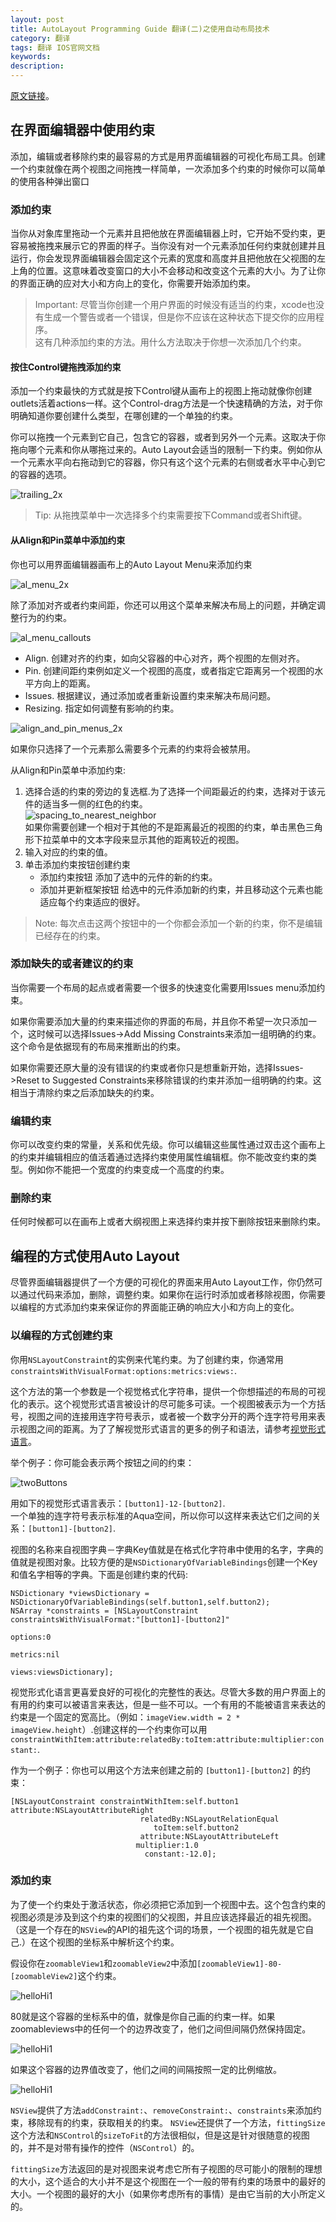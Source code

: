 ```yaml
---
layout: post
title: AutoLayout Programming Guide 翻译(二)之使用自动布局技术
category: 翻译
tags: 翻译 IOS官网文档
keywords: 
description:
---
```


[原文链接](https://developer.apple.com/library/ios/documentation/UserExperience/Conceptual/AutolayoutPG/WorkingwithConstraints/WorkingwithConstraints.html#//apple_ref/doc/uid/TP40010853-CH8-SW1)。   

## 在界面编辑器中使用约束 ##

添加，编辑或者移除约束的最容易的方式是用界面编辑器的可视化布局工具。创建一个约束就像在两个视图之间拖拽一样简单，一次添加多个约束的时候你可以简单的使用各种弹出窗口

### 添加约束 ###

当你从对象库里拖动一个元素并且把他放在界面编辑器上时，它开始不受约束，更容易被拖拽来展示它的界面的样子。当你没有对一个元素添加任何约束就创建并且运行，你会发现界面编辑器会固定这个元素的宽度和高度并且把他放在父视图的左上角的位置。这意味着改变窗口的大小不会移动和改变这个元素的大小。为了让你的界面正确的应对大小和方向上的变化，你需要开始添加约束。  
> Important: 尽管当你创建一个用户界面的时候没有适当的约束，xcode也没有生成一个警告或者一个错误，但是你不应该在这种状态下提交你的应用程序。  
这有几种添加约束的方法。用什么方法取决于你想一次添加几个约束。

#### 按住Control键拖拽添加约束 ####

添加一个约束最快的方式就是按下Control键从画布上的视图上拖动就像你创建outlets活着actions一样。这个Control-drag方法是一个快速精确的方法，对于你明确知道你要创建什么类型，在哪创建的一个单独的约束。  

你可以拖拽一个元素到它自己，包含它的容器，或者到另外一个元素。这取决于你拖向哪个元素和你从哪拖过来的。Auto Layout会适当的限制一下约束。例如你从一个元素水平向右拖动到它的容器，你只有这个这个元素的右侧或者水平中心到它的容器的选项。  

![trailing_2x](/public/img/trailing_2x.png)  

> Tip: 从拖拽菜单中一次选择多个约束需要按下Command或者Shift键。  

#### 从Align和Pin菜单中添加约束 ####
你也可以用界面编辑器画布上的Auto Layout Menu来添加约束

![al_menu_2x](/public/img/al_menu_2x.png)  

除了添加对齐或者约束间距，你还可以用这个菜单来解决布局上的问题，并确定调整行为的约束。

![al_menu_callouts](/public/img/al_menu_callouts.png)  

- Align. 创建对齐的约束，如向父容器的中心对齐，两个视图的左侧对齐。
- Pin. 创建间距约束例如定义一个视图的高度，或者指定它距离另一个视图的水平方向上的距离。
- Issues. 根据建议，通过添加或者重新设置约束来解决布局问题。
- Resizing. 指定如何调整有影响的约束。  

![align_and_pin_menus_2x](/public/img/align_and_pin_menus_2x.png)  

如果你只选择了一个元素那么需要多个元素的约束将会被禁用。  

从Align和Pin菜单中添加约束:   

1. 选择合适的约束的旁边的复选框.为了选择一个间距最近的约束，选择对于该元件的适当多一侧的红色的约束。    
![spacing_to_nearest_neighbor](/public/img/spacing_to_nearest_neighbor.png)    
如果你需要创建一个相对于其他的不是距离最近的视图的约束，单击黑色三角形下拉菜单中的文本字段来显示其他的距离较近的视图。  
2. 输入对应的约束的值。  
3. 单击添加约束按钮创建约束   
	- 添加约束按钮 添加了选中的元件的新的约束。   
	- 添加并更新框架按钮 给选中的元件添加新的约束，并且移动这个元素也能适应每个约束适应的很好。 

> Note: 每次点击这两个按钮中的一个你都会添加一个新的约束，你不是编辑已经存在的约束。  

### 添加缺失的或者建议的约束 ###
当你需要一个布局的起点或者需要一个很多的快速变化需要用Issues menu添加约束。  

如果你需要添加大量的约束来描述你的界面的布局，并且你不希望一次只添加一个，这时候可以选择Issues->Add Missing Constraints来添加一组明确的约束。 这个命令是依据现有的布局来推断出的约束。  

如果你需要还原大量的没有错误的约束或者你只是想重新开始，选择Issues->Reset to Suggested Constraints来移除错误的约束并添加一组明确的约束。这相当于清除约束之后添加缺失的约束。

### 编辑约束 ###
你可以改变约束的常量，关系和优先级。你可以编辑这些属性通过双击这个画布上的约束并编辑相应的值活着通过选择约束使用属性编辑框。你不能改变约束的类型。例如你不能把一个宽度的约束变成一个高度的约束。  

### 删除约束 ###
任何时候都可以在画布上或者大纲视图上来选择约束并按下删除按钮来删除约束。  

## 编程的方式使用Auto Layout ##

尽管界面编辑器提供了一个方便的可视化的界面来用Auto Layout工作，你仍然可以通过代码来添加，删除，调整约束。如果你在运行时添加或者移除视图，你需要以编程的方式添加约束来保证你的界面能正确的响应大小和方向上的变化。  

### 以编程的方式创建约束

你用`NSLayoutConstraint`的实例来代笔约束。为了创建约束，你通常用`constraintsWithVisualFormat:options:metrics:views:`.  

这个方法的第一个参数是一个视觉格式化字符串，提供一个你想描述的布局的可视化的表示。这个视觉形式语言被设计的尽可能多可读。一个视图被表示为一个方括号，视图之间的连接用连字符号表示，或者被一个数字分开的两个连字符号用来表示视图之间的距离。为了了解视觉形式语言的更多的例子和语法，请参考[视觉形式语言](https://developer.apple.com/library/ios/documentation/UserExperience/Conceptual/AutolayoutPG/VisualFormatLanguage/VisualFormatLanguage.html#//apple_ref/doc/uid/TP40010853-CH3-SW1)。  

举个例子：你可能会表示两个按钮之间的约束：  

![twoButtons](/public/img/twoButtons.png)    

用如下的视觉形式语言表示：`[button1]-12-[button2]`.  
一个单独的连字符号表示标准的Aqua空间，所以你可以这样来表达它们之间的关系：`[button1]-[button2]`.   

视图的名称来自视图字典－字典Key值就是在格式化字符串中使用的名字，字典的值就是视图对象。比较方便的是`NSDictionaryOfVariableBindings`创建一个Key和值名字相等的字典。下面是创建约束的代码:  
  
	NSDictionary *viewsDictionary = NSDictionaryOfVariableBindings(self.button1,self.button2);
	NSArray *constraints = [NSLayoutConstraint constraintsWithVisualFormat:"[button1]-[button2]" 
																   options:0 
																   metrics:nil 
																     views:viewsDictionary]; 
视觉形式化语言更喜爱良好的可视化的完整性的表达。尽管大多数的用户界面上的有用的约束可以被语言来表达，但是一些不可以。一个有用的不能被语言来表达的约束是一个固定的宽高比。（例如：`imageView.width = 2 * imageView.height`）.创建这样的一个约束你可以用 `constraintWithItem:attribute:relatedBy:toItem:attribute:multiplier:constant:`.  

作为一个例子：你也可以用这个方法来创建之前的 `[button1]-[button2]` 的约束：  

	[NSLayoutConstraint constraintWithItem:self.button1 attribute:NSLayoutAttributeRight
								 relatedBy:NSLayoutRelationEqual 
								    toItem:self.button2
                      			 attribute:NSLayoutAttributeLeft
                      		    multiplier:1.0 
                      		      constant:-12.0];  

### 添加约束 ###

为了使一个约束处于激活状态，你必须把它添加到一个视图中去。这个包含约束的视图必须是涉及到这个约束的视图们的父视图，并且应该选择最近的祖先视图。（这是一个存在的`NSView`的API的祖先这个词的场景，一个视图的祖先就是它自己.）在这个视图的坐标系中解析这个约束。  

假设你在`zoomableView1`和`zoomableView2`中添加`[zoomableView1]-80-[zoomableView2]`这个约束。  

![helloHi1](/public/img/helloHi-1.png)  

80就是这个容器的坐标系中的值，就像是你自己画的约束一样。如果zoomableviews中的任何一个的边界改变了，他们之间但间隔仍然保持固定。  

![helloHi1](/public/img/helloHi-2.png)  

如果这个容器的边界值改变了，他们之间的间隔按照一定的比例缩放。    

![helloHi1](/public/img/helloHi-3.png)  

`NSView`提供了方法`addConstraint:`、`removeConstraint:`、`constraints`来添加约束，移除现有的约束，获取相关的约束。 `NSView`还提供了一个方法，`fittingSize`这个方法和`NSControl`的`sizeToFit`的方法很相似，但是这是针对很随意的视图的，并不是对带有操作的控件（`NSControl`）的。  

`fittingSize`方法返回的是对视图来说考虑它所有子视图的尽可能小的限制的理想的大小，这个适合的大小并不是这个视图在一个一般的带有约束的场景中的最好的大小。一个视图的最好的大小（如果你考虑所有的事情）是由它当前的大小所定义的。
